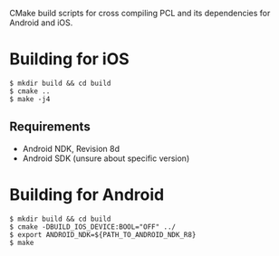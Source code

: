 CMake build scripts for cross compiling PCL and its dependencies for Android and iOS.

# Building for iOS

    $ mkdir build && cd build
    $ cmake ..
    $ make -j4

## Requirements

* Android NDK, Revision 8d
* Android SDK (unsure about specific version)

# Building for Android

    $ mkdir build && cd build
    $ cmake -DBUILD_IOS_DEVICE:BOOL="OFF" ../
    $ export ANDROID_NDK=${PATH_TO_ANDROID_NDK_R8}
    $ make
